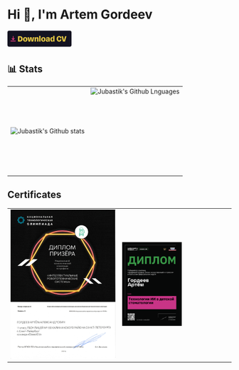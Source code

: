 # Hi :wave:, I'm Artem Gordeev

<a href="https://github.com/Jubastik/Jubastik/raw/main/MyCV.pdf"><img alt="Afiska" src="download-cv-btn.png" height="40"/></a>

<!-- ## 📋 My projects

<table>
  <tr>
    <td><a href="https://github.com/fm-projects/teeth-check"><img alt="Teeth.Check" src="teeth-check.png"/></a></td>
    <td><a href="https://github.com/fm-projects/afishka"><img alt="Afiska" src="afishka.png"/></a></td>
  </tr>
</table> -->

## 📊 Stats

<table>
  <tr>
    <td>
      <img align="left" src="https://github-readme-streak-stats.herokuapp.com/?user=Jubastik&theme=radical&hide_border=true" alt="Jubastik's Github stats"/>
    </td>
    <td>
      <img height="195px" align="right" alt="Jubastik's Github Lnguages" src="https://github-readme-stats-eight-theta.vercel.app/api/top-langs/?username=Jubastik&theme=radical&layout=compact&hide_border=true" />
    </td>
  </tr>
</table>

## Certificates

<table>
  <tr>
    <td rowspan="2">
     <img width="100%" height="100%" src="certificates/nto-irs.jpg" alt="НТО ИРС">
    </td>
    <td>
     <img width="56%" height="100%" src="certificates/digital-breakthrough.png" alt="Сертификат об участии в Альметьевском хакатоне">
    </td>
  </tr>
</table>
